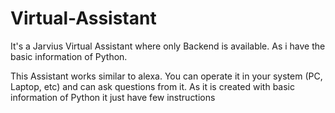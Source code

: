 # Virtual-Assistant

It's a Jarvius Virtual Assistant where only Backend is available. As i have the basic information of Python. 

This Assistant works similar to alexa. You can operate it in your system (PC, Laptop, etc) and can ask questions from it.
As it is created with basic information of Python it just have few instructions
